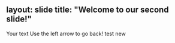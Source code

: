 layout: slide
title: "Welcome to our second slide!"
---
Your text
Use the left arrow to go back!
test new

